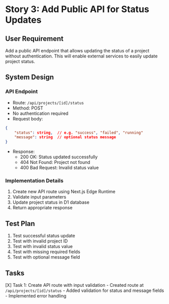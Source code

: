 # Story 3: Add Public API for Status Updates

## User Requirement
Add a public API endpoint that allows updating the status of a project without authentication. This will enable external services to easily update project status.

## System Design

### API Endpoint
- Route: `/api/projects/[id]/status`
- Method: POST
- No authentication required
- Request body:
```json
{
    "status": string,  // e.g. "success", "failed", "running"
    "message": string  // optional status message
}
```
- Response:
  - 200 OK: Status updated successfully
  - 404 Not Found: Project not found
  - 400 Bad Request: Invalid status value

### Implementation Details
1. Create new API route using Next.js Edge Runtime
2. Validate input parameters
3. Update project status in D1 database
4. Return appropriate response

## Test Plan
1. Test successful status update
2. Test with invalid project ID
3. Test with invalid status value
4. Test with missing required fields
5. Test with optional message field

## Tasks
[X] Task 1: Create API route with input validation
    - Created route at `/api/projects/[id]/status`
    - Added validation for status and message fields
    - Implemented error handling